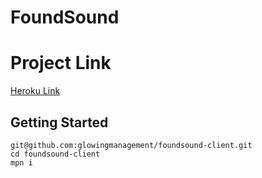 # FoundSound

# Project Link

[Heroku Link](https://shielded-springs-74302.herokuapp.com/)

## Getting Started

```
git@github.com:glowingmanagement/foundsound-client.git
cd foundsound-client
mpn i
```
